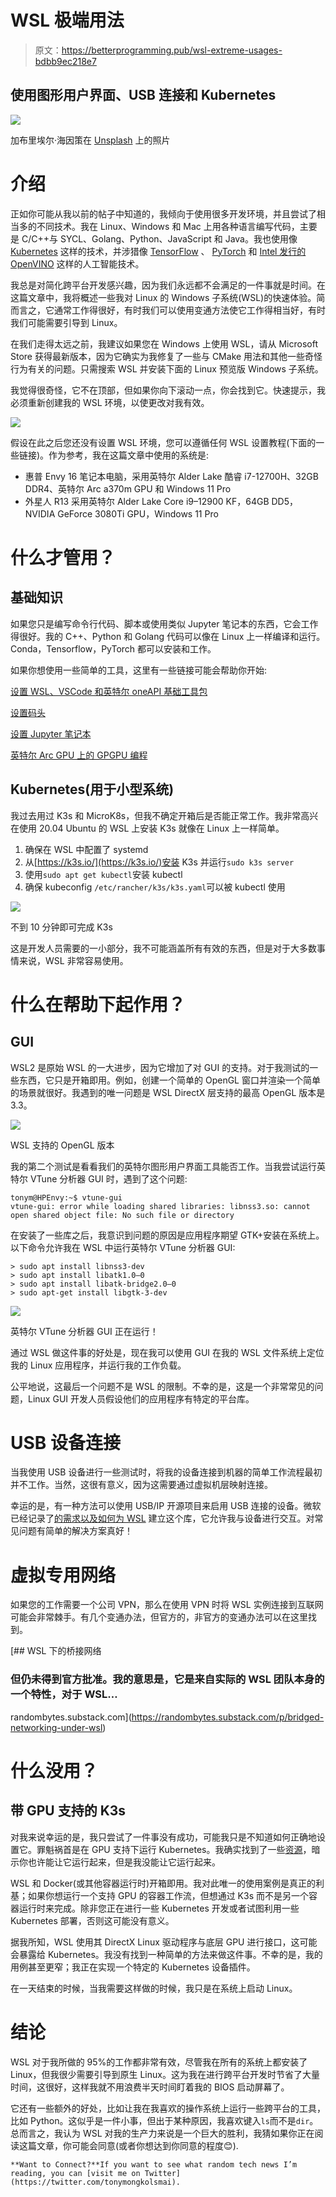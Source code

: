 # WSL 极端用法

> 原文：<https://betterprogramming.pub/wsl-extreme-usages-bdbb9ec218e7>

## 使用图形用户界面、USB 连接和 Kubernetes

![](img/d370447578a2e48571bc0c5a184c67ec.png)

加布里埃尔·海因策在 [Unsplash](https://unsplash.com?utm_source=medium&utm_medium=referral) 上的照片

# 介绍

正如你可能从我以前的帖子中知道的，我倾向于使用很多开发环境，并且尝试了相当多的不同技术。我在 Linux、Windows 和 Mac 上用各种语言编写代码，主要是 C/C++与 SYCL、Golang、Python、JavaScript 和 Java。我也使用像 [Kubernetes](https://kubernetes.io/) 这样的技术，并涉猎像 [TensorFlow](https://www.tensorflow.org/) 、 [PyTorch](https://pytorch.org/) 和 [Intel 发行的 OpenVINO](https://www.intel.com/content/www/us/en/developer/tools/openvino-toolkit/overview.html) 这样的人工智能技术。

我总是对简化跨平台开发感兴趣，因为我们永远都不会满足的一件事就是时间。在这篇文章中，我将概述一些我对 Linux 的 Windows 子系统(WSL)的快速体验。简而言之，它通常工作得很好，有时我们可以使用变通方法使它工作得相当好，有时我们可能需要引导到 Linux。

在我们走得太远之前，我建议如果您在 Windows 上使用 WSL，请从 Microsoft Store 获得最新版本，因为它确实为我修复了一些与 CMake 用法和其他一些奇怪行为有关的问题。只需搜索 WSL 并安装下面的 Linux 预览版 Windows 子系统。

我觉得很奇怪，它不在顶部，但如果你向下滚动一点，你会找到它。快速提示，我必须重新创建我的 WSL 环境，以使更改对我有效。

![](img/af18c80baa3cf474145fba94915a4d06.png)

假设在此之后您还没有设置 WSL 环境，您可以遵循任何 WSL 设置教程(下面的一些链接)。作为参考，我在这篇文章中使用的系统是:

*   惠普 Envy 16 笔记本电脑，采用英特尔 Alder Lake 酷睿 i7-12700H、32GB DDR4、英特尔 Arc a370m GPU 和 Windows 11 Pro
*   外星人 R13 采用英特尔 Alder Lake Core i9–12900 KF，64GB DD5，NVIDIA GeForce 3080Ti GPU，Windows 11 Pro

# 什么才管用？

## 基础知识

如果您只是编写命令行代码、脚本或使用类似 Jupyter 笔记本的东西，它会工作得很好。我的 C++、Python 和 Golang 代码可以像在 Linux 上一样编译和运行。Conda，Tensorflow，PyTorch 都可以安装和工作。

如果你想使用一些简单的工具，这里有一些链接可能会帮助你开始:

[设置 WSL、VSCode 和英特尔 oneAPI 基础工具包](/docker-wsl-and-oneapi-a-quick-how-to-guide-d7db3363b303)

[设置码头](https://medium.com/@ferarias/docker-in-windows-11-using-wsl2-8e30faddc32c)

[设置 Jupyter 笔记本](https://towardsdatascience.com/configuring-jupyter-notebook-in-windows-subsystem-linux-wsl2-c757893e9d69)

[英特尔 Arc GPU 上的 GPGPU 编程](/intel-arc-gpus-and-oneapi-do-they-sycl-9b3ba7c888b8)

## Kubernetes(用于小型系统)

我过去用过 K3s 和 MicroK8s，但我不确定开箱后是否能正常工作。我非常高兴在使用 20.04 Ubuntu 的 WSL 上安装 K3s 就像在 Linux 上一样简单。

1.  确保在 WSL 中配置了 systemd
2.  从[https://k3s.io/](https://k3s.io/)安装 K3s 并运行`sudo k3s server`
3.  使用`sudo apt get kubectl`安装 kubectl
4.  确保 kubeconfig `/etc/rancher/k3s/k3s.yaml`可以被 kubectl 使用

![](img/7b6cddf462c1b0fb07949795866e7a85.png)

不到 10 分钟即可完成 K3s

这是开发人员需要的一小部分，我不可能涵盖所有有效的东西，但是对于大多数事情来说，WSL 非常容易使用。

# 什么在帮助下起作用？

## GUI

WSL2 是原始 WSL 的一大进步，因为它增加了对 GUI 的支持。对于我测试的一些东西，它只是开箱即用。例如，创建一个简单的 OpenGL 窗口并渲染一个简单的场景就很好。我遇到的唯一问题是 WSL DirectX 层支持的最高 OpenGL 版本是 3.3。

![](img/33070b1f604ff46eacff4ac0d9464656.png)

WSL 支持的 OpenGL 版本

我的第二个测试是看看我们的英特尔图形用户界面工具能否工作。当我尝试运行英特尔 VTune 分析器 GUI 时，遇到了这个问题:

```
tonym@HPEnvy:~$ vtune-gui
vtune-gui: error while loading shared libraries: libnss3.so: cannot open shared object file: No such file or directory
```

在安装了一些库之后，我意识到问题的原因是应用程序期望 GTK+安装在系统上。以下命令允许我在 WSL 中运行英特尔 VTune 分析器 GUI:

```
> sudo apt install libnss3-dev
> sudo apt install libatk1.0–0
> sudo apt install libatk-bridge2.0–0
> sudo apt-get install libgtk-3-dev
```

![](img/311deb9d7c5d6abe21f3758100b6d9fb.png)

英特尔 VTune 分析器 GUI 正在运行！

通过 WSL 做这件事的好处是，现在我可以使用 GUI 在我的 WSL 文件系统上定位我的 Linux 应用程序，并运行我的工作负载。

公平地说，这最后一个问题不是 WSL 的限制。不幸的是，这是一个非常常见的问题，Linux GUI 开发人员假设他们的应用程序有特定的平台库。

# USB 设备连接

当我使用 USB 设备进行一些测试时，将我的设备连接到机器的简单工作流程最初并不工作。当然，这很有意义，因为这需要通过虚拟机层映射连接。

幸运的是，有一种方法可以使用 USB/IP 开源项目来启用 USB 连接的设备。微软已经记录了[的需求以及如何为 WSL](https://docs.microsoft.com/en-us/windows/wsl/connect-usb) 建立这个库，它允许我与设备进行交互。对常见问题有简单的解决方案真好！

# 虚拟专用网络

如果您的工作需要一个公司 VPN，那么在使用 VPN 时将 WSL 实例连接到互联网可能会非常棘手。有几个变通办法，但官方的，非官方的变通办法可以在这里找到。

[](https://randombytes.substack.com/p/bridged-networking-under-wsl) [## WSL 下的桥接网络

### 但仍未得到官方批准。我的意思是，它是来自实际的 WSL 团队本身的一个特性，对于 WSL…

randombytes.substack.com](https://randombytes.substack.com/p/bridged-networking-under-wsl) 

# 什么没用？

## 带 GPU 支持的 K3s

对我来说幸运的是，我只尝试了一件事没有成功，可能我只是不知道如何正确地设置它。罪魁祸首是在 GPU 支持下运行 Kubernetes。我确实找到了一些[资源](https://dev.to/mweibel/add-nvidia-gpu-support-to-k3s-with-containerd-4j17)，暗示你也许能让它运行起来，但是我没能让它运行起来。

WSL 和 Docker(或其他容器运行时)开箱即用。我对此唯一的使用案例是真正的利基；如果你想运行一个支持 GPU 的容器工作流，但想通过 K3s 而不是另一个容器运行时来完成。除非您正在进行一些 Kubernetes 开发或者试图利用一些 Kubernetes 部署，否则这可能没有意义。

据我所知，WSL 使用其 DirectX Linux 驱动程序与底层 GPU 进行接口，这可能会暴露给 Kubernetes。我没有找到一种简单的方法来做这件事。不幸的是，我的用例甚至更窄；我正在实现一个特定的 Kubernetes 设备插件。

在一天结束的时候，当我需要这样做的时候，我只是在系统上启动 Linux。

# 结论

WSL 对于我所做的 95%的工作都非常有效，尽管我在所有的系统上都安装了 Linux，但我很少需要引导到原生 Linux。这为我在进行跨平台开发时节省了大量时间，这很好，这样我就不用浪费半天时间盯着我的 BIOS 启动屏幕了。

它还有一些额外的好处，比如让我在我喜欢的操作系统上运行一些跨平台的工具，比如 Python。这似乎是一件小事，但出于某种原因，我喜欢键入`ls`而不是`dir`。总而言之，我认为 WSL 对我的生产力来说是一个巨大的胜利，我猜如果你正在阅读这篇文章，你可能会同意(或者你想达到你同意的程度😊).

```
**Want to Connect?**If you want to see what random tech news I’m reading, you can [visit me on Twitter](https://twitter.com/tonymongkolsmai).
```